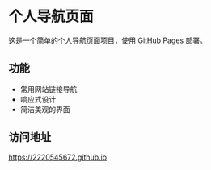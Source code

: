 # 个人导航页面

这是一个简单的个人导航页面项目，使用 GitHub Pages 部署。

## 功能
- 常用网站链接导航
- 响应式设计
- 简洁美观的界面

## 访问地址
https://2220545672.github.io
